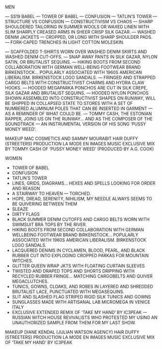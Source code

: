 MEN

— SS19 BABEL
— TOWER OF BABEL
— CONFUSION
— TATLIN’S TOWER
— STRUCTURE VS CONFUSION
— CONSTRUCTIVISM VS CHAOS
— SHARP SHOULDERED TAILORING IN SUMMER WOOLS OR WAXED LINEN WITH SLIM SHARPLY CREASED ARMS IN SHEER CRISP SILK GAZAR.
— WASHED DENIM JACKETS — CROPPED, OR LONG WITH SHARP SHOULDER PADS.
— FORK-CAPED TRENCHES IN LIGHT COTTON MOLESKIN.

— SCAFFOLDED T-SHIRTS WORN OVER WASHED DENIM SKIRTS AND WASHED DENIM CUT-OFFS.
— SNAP AWAY PANTS IN SILK GAZAR, NYLON SATIN, OR BRUTALIST SEQUINS.
— HIKING BOOTS FROM SECOND COLLABORATION WITH GERMAN WELL-BEING FOOTWEAR BRAND BIRKENSTOCK... POPULARLY ASSOCIATED WITH 1960S AMERICAN LIBERALISM. 
BIRKENSTOCK LOGO SANDALS.
— FRINGED AND STRAPPED CARGO BELTS WITH CONSTRUCTIVIST CHARMS AND HYDRA CLAW HOOKS.
— HOODED MEGAPARKA PONCHOS ARE CUT IN SILK CREPE, SILK GAZAR AND BRUTALIST SEQUINS.
— HOODED NYLON PONCHOS SHOWN ASSEMBLED INTO CONSTRUCTIVIST SHAPES ON RUNWAY, WILL BE SHIPPED IN COLLAPSED STATE TO STORES WITH A SET OF NUMBERED ALUMINUM POLES THAT CAN BE INSERTED IN GARMENT — AS A REMINDER OF WHAT COULD BE.
— TOMMY CASH, THE ESTONIAN RAPPER, JOINS US ON THE RUNWAY... AND AS THE COMPOSER OF THE SOUNDTRACK — AN INSTRUMENTAL VERSION OF HIS SONG ‘PUSSY MONEY WEED’. 

MAKEUP MAC  COSMETICS AND SAMMY MOURABIT
HAIR                   DUFFY (STREETERS)
PRODUCTION   LA MODE EN IMAGES
MUSIC                EXCLUSIVE MIX BY TOMMY CASH OF ‘PUSSY 
                            MONEY WEED’ (PRODUCED BY A.G. COOK)

WOMEN

- TOWER OF BABEL
- CONFUSION
- TATLIN’S TOWER
- LINES, GRIDS, DIAGRAMS… HEXES AND SPELLS LOOKING FOR ORDER AND REASON
- A STAIRWAY TO HEAVEN — TORCHED.
- HOPE, DREAD, SERENITY, NIHILISM, MY NEEDLE ALWAYS SEEMS TO BE QUIVERING BETWEEN THEM
- SLEAZE
- DIRTY FLAGS
- BLACK SUMMER DENIM CUTOFFS AND CARGO BELTS WORN WITH SWIMSUIT BRA TOPS BY THE RIVER.
- HIKING BOOTS FROM SECOND COLLABORATION WITH GERMAN WELLBEING FOOTWEAR BRAND BIRKENSTOCK... POPULARLY ASSOCIATED WITH 1960S AMERICAN LIBERALISM. BIRKENSTOCK LOGO SANDALS.
- LACQUERED DENIMS IN CYCLAMEN, BLOOD, PEARL, AND BLACK RUBBER CUT INTO EXPLODING CROPPED PARKAS FOR MOUNTAIN WITCHES.
- GLITTER QUEEN WRAP JKTS WITH FLOATING CURTAIN SLEEVES
- TWISTED AND DRAPED TOPS AND SHORTS DRIPPING WITH RECYCLED RUBBER FRINGE... MATCHING CARGOBELTS AND QUIVER MEGACLUTCHES.
- TUNICS, GOWNS, CLOAKS, AND ROBES IN LAYERED AND SHREDDED BRUTALIST LACE, PUNCTUATED WITH MEGASEQUINS.
- SLIT AND SLASHED FLAG STRIPED RIGID SILK TUNICS AND GOWNS
- SUNGLASSES MADE WITH ARTISANAL LAB MICROMEGA IN VENICE ITALY
- EXCLUSIVE EXTENDED REMIX OF ‘TAKE MY HAND’ BY IC3PEAK — RUSSIAN WITCH HOUSE REVIVALISTS WHO PROTESTED MY USING AN UNAUTHORIZED SAMPLE FROM THEM FOR MY LAST SHOW.


MAKEUP DIANE KENDAL (JULIAN WATSON AGENCY)
HAIR DUFFY (STREETERS)
PRODUCTION LA MODE EN IMAGES
MUSIC EXCLUSIVE MIX OF ‘TAKE MY HAND’ BY IC3PEAK
